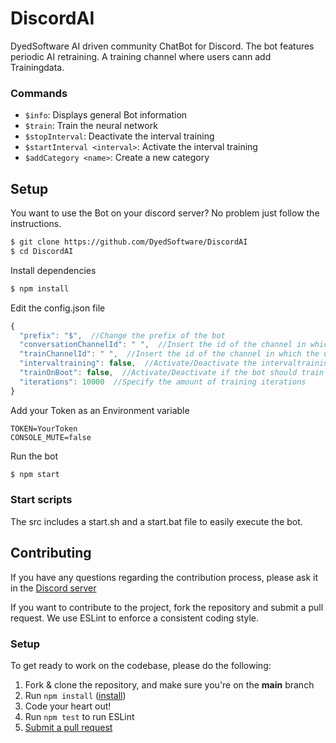 # DiscordAI
DyedSoftware AI driven community ChatBot for Discord.
The bot features periodic AI retraining. A training channel where users cann add Trainingdata.

### Commands
- `$info`: Displays general Bot information
- `$train`: Train the neural network
- `$stopInterval`: Deactivate the interval training
- `$startInterval <interval>`: Activate the interval training
- `$addCategory <name>`: Create a new category

## Setup
You want to use the Bot on your discord server? No problem just follow the instructions.

```sh
$ git clone https://github.com/DyedSoftware/DiscordAI
$ cd DiscordAI
```
Install dependencies
```sh
$ npm install
```
Edit the config.json file
```js
{
  "prefix": "$",  //Change the prefix of the bot
  "conversationChannelId": " ",  //Insert the id of the channel in which the users can talk with the Bot
  "trainChannelId": " ",  //Insert the id of the channel in which the users can train the Bot
  "intervaltraining": false,  //Activate/Deactivate the intervaltraining
  "trainOnBoot": false,  //Activate/Deactivate if the bot should train on activation
  "iterations": 10000  //Specify the amount of training iterations
}
```
Add your Token as an Environment variable
```env
TOKEN=YourToken
CONSOLE_MUTE=false
```
Run the bot
```sh
$ npm start
```

### Start scripts
The src includes a start.sh and a start.bat file to easily execute the bot.

## Contributing

If you have any questions regarding the contribution process, please ask it in the [Discord server](https://discord.gg/AVmHpE4RYa)

If you want to contribute to the project, fork the repository and submit a
pull request. We use ESLint to enforce a consistent coding style.

### Setup

To get ready to work on the codebase, please do the following:

1. Fork & clone the repository, and make sure you're on the **main** branch
2. Run `npm install` ([install](https://docs.npmjs.com/getting-started))
3. Code your heart out!
4. Run `npm test` to run ESLint
5. [Submit a pull request](https://github.com/DyedSoftware/DiscordAI/compare)

